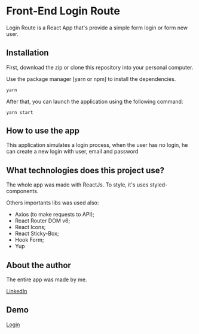 # Front-End Login Route

Login Route is a React App that's provide a simple form login or form new user.

## Installation

First, download the zip or clone this repository into your personal computer.

Use the package manager [yarn or npm] to install the dependencies.

```bash
yarn
```

After that, you can launch the application using the following command:

```
yarn start
```

## How to use the app

This application simulates a login process, when the user has no login, he can create a new login with user, email and password

## What technologies does this project use?

The whole app was made with ReactJs. To style, it's uses styled-components.

Others importants libs was used also:

- Axios (to make requests to API);
- React Router DOM v6;
- React Icons;
- React Sticky-Box;
- Hook Form;
- Yup

## About the author

The entire app was made by me.

[ LinkedIn ](https://www.linkedin.com/in/wendres-lucas)

## Demo

[ Login ](https://frontendlogin.vercel.app/)
